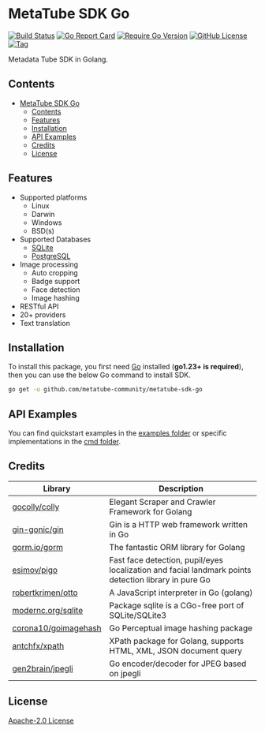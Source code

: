 # MetaTube SDK Go

[![Build Status](https://img.shields.io/github/actions/workflow/status/metatube-community/metatube-sdk-go/docker.yml?branch=main&style=flat-square&logo=github-actions)](https://github.com/metatube-community/metatube-sdk-go/actions/workflows/release.yml)
[![Go Report Card](https://goreportcard.com/badge/github.com/metatube-community/metatube-sdk-go?style=flat-square)](https://github.com/metatube-community/metatube-sdk-go)
[![Require Go Version](https://img.shields.io/badge/go-%3E%3D1.23-30dff3?style=flat-square&logo=go)](https://github.com/metatube-community/metatube-sdk-go/blob/main/go.mod)
[![GitHub License](https://img.shields.io/github/license/metatube-community/metatube-sdk-go?color=e4682a&logo=apache&style=flat-square)](https://github.com/metatube-community/metatube-sdk-go/blob/main/LICENSE)
[![Tag](https://img.shields.io/github/v/tag/metatube-community/metatube-sdk-go?color=%23ff8936&logo=fitbit&style=flat-square)](https://github.com/metatube-community/metatube-sdk-go/tags)

[//]: # ([![Supported Platforms]&#40;https://img.shields.io/badge/platform-Linux%20%7C%20FreeBSD%20%7C%20NetBSD%20%7C%20OpenBSD%20%7C%20Darwin%20%7C%20Windows-549688?style=flat-square&logo=launchpad&#41;]&#40;https://github.com/metatube-community/metatube-sdk-go&#41;)

Metadata Tube SDK in Golang.

## Contents

- [MetaTube SDK Go](#metatube-sdk-go)
    - [Contents](#contents)
    - [Features](#features)
    - [Installation](#installation)
    - [API Examples](#api-examples)
    - [Credits](#credits)
    - [License](#license)

## Features

- Supported platforms
    - Linux
    - Darwin
    - Windows
    - BSD(s)
- Supported Databases
    - [SQLite](https://gitlab.com/cznic/sqlite)
    - [PostgreSQL](https://github.com/jackc/pgx)
- Image processing
    - Auto cropping
    - Badge support
    - Face detection
    - Image hashing
- RESTful API
- 20+ providers
- Text translation

## Installation

To install this package, you first need [Go](https://golang.org/) installed (**go1.23+ is required**), then you can use
the below Go command to install SDK.

```sh
go get -u github.com/metatube-community/metatube-sdk-go
```

## API Examples

You can find quickstart examples in
the [examples folder](https://github.com/metatube-community/metatube-sdk-go/tree/main/_examples/) or specific
implementations in the [cmd folder](https://github.com/metatube-community/metatube-sdk-go/tree/main/cmd/).

## Credits

| Library														                                           | Description																						                                                                    |
|-----------------------------------------------------------------|------------------------------------------------------------------------------------------------------|
| [gocolly/colly](https://github.com/gocolly/colly)			            | Elegant Scraper and Crawler Framework for Golang													                                        |
| [gin-gonic/gin](https://github.com/gin-gonic/gin)			            | Gin is a HTTP web framework written in Go															                                             |
| [gorm.io/gorm](https://gorm.io/)								                        | The fantastic ORM library for Golang																                                                 |
| [esimov/pigo](https://github.com/esimov/pigo)				               | Fast face detection, pupil/eyes localization and facial landmark points detection library in pure Go |
| [robertkrimen/otto](https://github.com/robertkrimen/otto)       | A JavaScript interpreter in Go (golang)                                                              |
| [modernc.org/sqlite](https://gitlab.com/cznic/sqlite)		         | Package sqlite is a CGo-free port of SQLite/SQLite3												                                      |
| [corona10/goimagehash](https://github.com/corona10/goimagehash) | Go Perceptual image hashing package																                                                  |
| [antchfx/xpath](https://github.com/antchfx/xpath)			            | XPath package for Golang, supports HTML, XML, JSON document query									                           |
| [gen2brain/jpegli](https://github.com/gen2brain/jpegli)         | Go encoder/decoder for JPEG based on jpegli                                                          |

## License

[Apache-2.0 License](https://github.com/metatube-community/metatube-sdk-go/blob/main/LICENSE)
